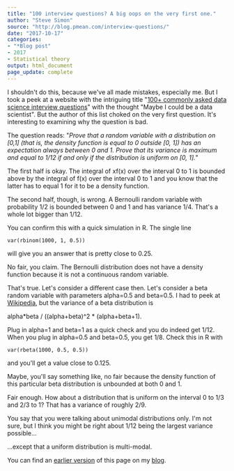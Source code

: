 ```yaml
---
title: "100 interview questions? A big oops on the very first one."
author: "Steve Simon"
source: "http://blog.pmean.com/interview-questions/"
date: "2017-10-17"
categories:
- "*Blog post"
- 2017
- Statistical theory
output: html_document
page_update: complete
---
```


I shouldn't do this, because we've all made mistakes, especially me. But I took a peek at a website with the intriguing title "[100+ commonly asked data science interview questions](http://www.datasciencecentral.com/profiles/blogs/100-commonly-asked-data-science-interview-questions)" with the thought "Maybe I could be a data scientist". But the author of this list choked on the very first question. It's interesting to examining why the question is bad. 

<!---More--->

The question reads: "*Prove that a random variable with a distribution on \[0,1\] (that is, the density function is equal to 0 outside \[0, 1\]) has an expectation always between 0 and 1. Prove that its variance is maximum and equal to 1/12 if and only if the distribution is uniform on \[0, 1\].*"

The first half is okay. The integral of xf(x) over the interval 0 to 1 is bounded above by the integral of f(x) over the interval 0 to 1 and you know that the latter has to equal 1 for it to be a density function.

The second half, though, is wrong. A Bernoulli random variable with probability 1/2 is bounded between 0 and 1 and has variance 1/4. That's a whole lot bigger than 1/12.

You can confirm this with a quick simulation in R. The single line

``` {#rstudio_console_output tabindex="0"}
var(rbinom(1000, 1, 0.5))
```

will give you an answer that is pretty close to 0.25.

No fair, you claim. The Bernoulli distribution does not have a density function because it is not a continuous random variable.

That's true. Let's consider a different case then. Let's consider a beta random variable with parameters alpha=0.5 and beta=0.5. I had to peek at [Wikipedia](https://en.wikipedia.org/wiki/Beta_distribution), but the variance of a beta distribution is

alpha\*beta / ((alpha+beta)\^2 \* (alpha+beta+1).

Plug in alpha=1 and beta=1 as a quick check and you do indeed get 1/12. When you plug in alpha=0.5 and beta=0.5, you get 1/8. Check this in R with

``` {#rstudio_console_output tabindex="0"}
var(rbeta(1000, 0.5, 0.5))
```

and you'll get a value close to 0.125.

Maybe, you'll say something like, no fair because the density function of this particular beta distribution is unbounded at both 0 and 1.

Fair enough. How about a distribution that is uniform on the interval 0 to 1/3 and 2/3 to 1? That has a variance of roughly 2/9.

You say that you were talking about unimodal distributions only. I'm not sure, but I think you might be right about 1/12 being the largest variance possible...

...except that a uniform distribution is multi-modal.

You can find an [earlier version][sim1] of this page on my [blog][sim2].

[sim1]: http://blog.pmean.com/interview-questions/
[sim2]: http://blog.pmean.com

